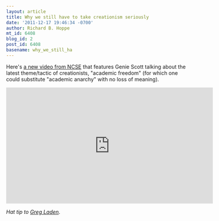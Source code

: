 ```yaml
---
layout: article
title: Why we still have to take creationism seriously
date: '2011-12-17 19:46:34 -0700'
author: Richard B. Hoppe
mt_id: 6408
blog_id: 2
post_id: 6408
basename: why_we_still_ha
---
```

Here's [a new video from NCSE](http://www.youtube.com/watch?feature=player_detailpage&amp;v=NQcD40hv_Nc) that features Genie Scott talking about the latest theme/tactic of creationists, "academic freedom" (for which one could substitute "academic anarchy" with no loss of meaning). 

<iframe width="560" height="315" src="http://www.youtube.com/embed/NQcD40hv_Nc" frameborder="0" allowfullscreen></iframe>

_Hat tip to [Greg Laden](http://scienceblogs.com/gregladen/2011/12/creationism_and_more_creationi.php)_.

